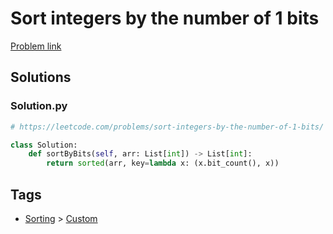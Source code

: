 # Sort integers by the number of 1 bits

[Problem link](https://leetcode.com/problems/sort-integers-by-the-number-of-1-bits/)

## Solutions


### Solution.py
```py
# https://leetcode.com/problems/sort-integers-by-the-number-of-1-bits/

class Solution:
    def sortByBits(self, arr: List[int]) -> List[int]:
        return sorted(arr, key=lambda x: (x.bit_count(), x))
```
## Tags

* [Sorting](/Collections/sorting.md#sorting) > [Custom](/Collections/sorting.md#custom)
